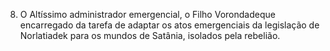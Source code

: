 ﻿8. O Altíssimo administrador emergencial, o Filho Vorondadeque encarregado da tarefa de adaptar os atos emergenciais da legislação de Norlatiadek para os mundos de Satânia, isolados pela rebelião.